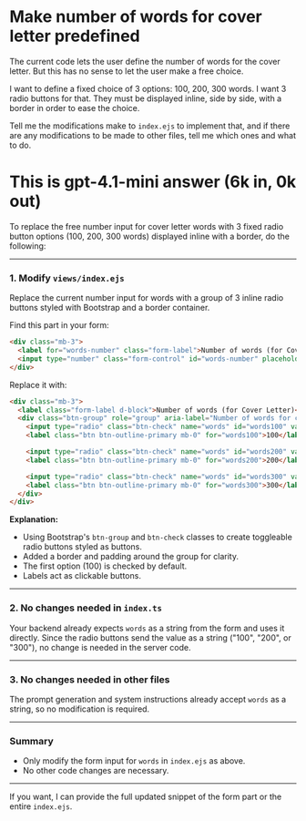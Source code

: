 # Make number of words for cover letter predefined 

The current code lets the user define the number of words for the cover letter.
But this has no sense to let the user make a free choice.

I want to define a fixed choice of 3 options: 100, 200, 300 words.
I want 3 radio buttons for that.
They must be displayed inline, side by side, with a border in order to ease the choice.

Tell me the modifications make to `index.ejs` to implement that, and if there are any modifications to be made to other files, tell me which ones and what to do.





# This is gpt-4.1-mini answer (6k in, 0k out)

To replace the free number input for cover letter words with 3 fixed radio button options (100, 200, 300 words) displayed inline with a border, do the following:

---

### 1. Modify `views/index.ejs`

Replace the current number input for words with a group of 3 inline radio buttons styled with Bootstrap and a border container.

Find this part in your form:

```html
<div class="mb-3">
  <label for="words-number" class="form-label">Number of words (for Cover Letter)</label>
  <input type="number" class="form-control" id="words-number" placeholder="Enter number of words for cover letter" name="words" value="100">
</div>
```

Replace it with:

```html
<div class="mb-3">
  <label class="form-label d-block">Number of words (for Cover Letter)</label>
  <div class="btn-group" role="group" aria-label="Number of words for cover letter" style="border: 1px solid #ced4da; border-radius: 0.375rem; padding: 0.25rem;">
    <input type="radio" class="btn-check" name="words" id="words100" value="100" autocomplete="off" checked>
    <label class="btn btn-outline-primary mb-0" for="words100">100</label>

    <input type="radio" class="btn-check" name="words" id="words200" value="200" autocomplete="off">
    <label class="btn btn-outline-primary mb-0" for="words200">200</label>

    <input type="radio" class="btn-check" name="words" id="words300" value="300" autocomplete="off">
    <label class="btn btn-outline-primary mb-0" for="words300">300</label>
  </div>
</div>
```

**Explanation:**

- Using Bootstrap's `btn-group` and `btn-check` classes to create toggleable radio buttons styled as buttons.
- Added a border and padding around the group for clarity.
- The first option (100) is checked by default.
- Labels act as clickable buttons.

---

### 2. No changes needed in `index.ts`

Your backend already expects `words` as a string from the form and uses it directly. Since the radio buttons send the value as a string ("100", "200", or "300"), no change is needed in the server code.

---

### 3. No changes needed in other files

The prompt generation and system instructions already accept `words` as a string, so no modification is required.

---

### Summary

- Only modify the form input for `words` in `index.ejs` as above.
- No other code changes are necessary.

---

If you want, I can provide the full updated snippet of the form part or the entire `index.ejs`.

